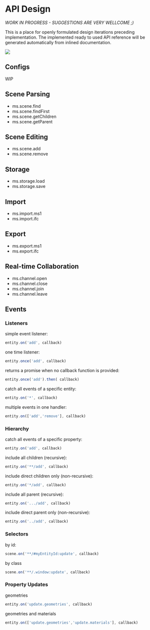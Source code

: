 # API Design

_WORK IN PROGRESS - SUGGESTIONS ARE VERY WELLCOME ;)_

This is a place for openly formulated design iterations preceding implementation. The implemented ready to used API reference will be generated automatically from inlined documentation. 

<img src="https://docs.google.com/drawings/d/1Wep2ezu1ysOQv079CDwIswonGtYQZWKEUIga0CqtkH8/pub?w=829&h=137" />

## Configs
WIP

## Scene Parsing
* ms.scene.find
* ms.scene.findFirst
* ms.scene.getChildren
* ms.scene.getParent

## Scene Editing
* ms.scene.add
* ms.scene.remove

## Storage
* ms.storage.load
* ms.storage.save

## Import
* ms.import.ms1
* ms.import.ifc

## Export
* ms.export.ms1
* ms.export.ifc

## Real-time Collaboration
* ms.channel.open
* ms.channel.close
* ms.channel.join
* ms.channel.leave

## Events
### Listeners
simple event listener:
```javascript
entity.on('add', callback)
```
one time listener:
```javascript
entity.once('add', callback)
```
returns a promise when no callback function is provided:
```javascript
entity.once('add').then( callback)
```
catch all events of a specific entity:
```javascript
entity.on('*', callback)
```
multiple events in one handler:
```javascript
entity.on(['add','remove'], callback)
```

### Hierarchy
catch all events of a specific property:
```javascript
entity.on('add', callback)
```
include all children (recursive):
```javascript
entity.on('**/add', callback)
```
include direct children only (non-recursive):
```javascript
entity.on('*/add', callback)
```
include all parent (recursive):
```javascript
entity.on('.../add', callback)
```
include direct parent only (non-recursive):
```javascript
entity.on('../add', callback)
```

### Selectors
by id:
```javascript
scene.on('**/#myEntityId:update', callback)
```
by class
```javascript
scene.on('**/.window:update', callback)
```

### Property Updates
geometries
```javascript
entity.on('update.geometries', callback)
```
geometries and materials
```javascript
entity.on(['update.geometries','update.materials'], callback)
```

